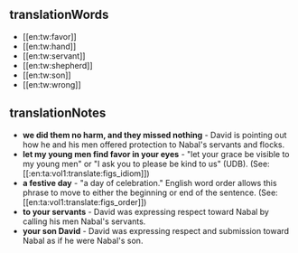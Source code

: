 ## translationWords

* [[en:tw:favor]]
* [[en:tw:hand]]
* [[en:tw:servant]]
* [[en:tw:shepherd]]
* [[en:tw:son]]
* [[en:tw:wrong]]

## translationNotes

* **we did them no harm, and they missed nothing** - David is pointing out how he and his men offered protection to Nabal's servants and flocks.
* **let my young men find favor in your eyes** - "let your grace be visible to my young men" or "I ask you to please be kind to us" (UDB).   (See: [[:en:ta:vol1:translate:figs_idiom]])
* **a festive day** - "a day of celebration."  English word order allows this phrase to move to either the beginning or end of the sentence. (See: [[en:ta:vol1:translate:figs_order]])
* **to your servants** - David was expressing respect toward Nabal by calling his men Nabal's servants.
* **your son David** - David was expressing respect and submission toward Nabal as if he were Nabal's son.

